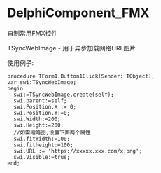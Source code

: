 # DelphiComponent_FMX
自制常用FMX控件

TSyncWebImage  - 用于异步加载网络URL图片

使用例子:
```
procedure TForm1.Button1Click(Sender: TObject);
var swi:TSyncWebImage;
begin
  swi:=TSyncWebImage.create(self);
  swi.parent:=self;
  swi.Position.X := 0;
  swi.Position.Y:=0;
  swi.Width:=200;
  swi.Height:=200;
  //如需缩略图,设置下面两个属性
  swi.fitWidth:=100;
  swi.fitheight:=100;
  swi.URL := 'https://xxxxx.xxx.com/x.png';
  swi.Visible:=true;
end;
```
